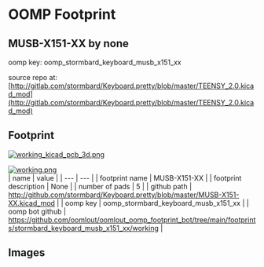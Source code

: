 # OOMP Footprint  
## MUSB-X151-XX  by none  
  
oomp key: oomp_stormbard_keyboard_musb_x151_xx  
  
source repo at: [http://gitlab.com/stormbard/Keyboard.pretty/blob/master/TEENSY_2.0.kicad_mod](http://gitlab.com/stormbard/Keyboard.pretty/blob/master/TEENSY_2.0.kicad_mod)  
## Footprint  
  
[![working_kicad_pcb_3d.png](working_kicad_pcb_3d_600.png)](working_kicad_pcb_3d.png)  
  
[![working.png](working_600.png)](working.png)  
| name | value | 
| --- | --- | 
| footprint name | MUSB-X151-XX | 
| footprint description | None | 
| number of pads | 5 | 
| github path | http://github.com/stormbard/Keyboard.pretty/blob/master/MUSB-X151-XX.kicad_mod | 
| oomp key | oomp_stormbard_keyboard_musb_x151_xx | 
| oomp bot github | https://github.com/oomlout/oomlout_oomp_footprint_bot/tree/main/footprints/stormbard_keyboard_musb_x151_xx/working | 
## Images  
